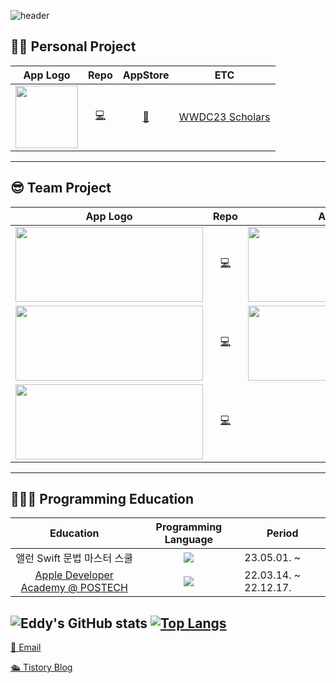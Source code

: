 ![header](https://capsule-render.vercel.app/api?type=waving&color=auto&height=300&section=header&text=Hi~%20I'm%20Joonyong%20Ji%20&fontSize=90&animation=fadeIn&fontAlignY=38)

## 🧑‍💻 Personal Project
|App Logo|Repo|AppStore|ETC|
|:-:|:-:|:-:|:-:|
|<img width="100" src="https://user-images.githubusercontent.com/98405970/237044910-fe4743f8-77d5-423e-a123-09f6bd4fced4.png">|[💻](https://github.com/JUNY0110/FocusBook)|[🍎](https://apps.apple.com/kr/app/focusbook/id6448801067?l=en)|[WWDC23 Scholars](https://www.wwdcscholars.com/s/C9366B5C-A295-4554-8AD8-3BF60546D36B/2023)|
-----
## 😎 Team Project
|App Logo|Repo|App Logo|Repo|
|:-:|:-:|:-:|:-:|
|<img width="300" height="120" src="https://user-images.githubusercontent.com/98405970/237053392-3cc8d1d1-1429-4f49-b7c6-c6b0f461f4e5.png">|[💻](https://github.com/Samsamhada)|<img width="300" height="120" src="https://user-images.githubusercontent.com/98405970/237052967-23efcaf5-d1c0-4911-b810-0da48bcba539.png">|[💻](https://github.com/JamongSoda/IntoHistory)
|<img width="300" height="120" src="https://user-images.githubusercontent.com/98405970/237052803-492a2841-ddaa-4a26-a318-08b879fa750d.png">|[💻](https://github.com/DeveloperAcademy-POSTECH/MC3-Team8-FOX)|<img width="300" height="120" src="https://user-images.githubusercontent.com/98405970/237053574-401db058-5e87-458e-9e6e-e1ff59640410.png">|[💻](https://github.com/DeveloperAcademy-POSTECH/MC2-Team10-NEW2KM)
|<img width="300" height="120" src="https://user-images.githubusercontent.com/98405970/237054183-544888b2-2018-4e57-bd5a-92f660c04372.png">|[💻](https://github.com/Eddy-Meenu/Jikyeojulge)|
-----
## 🏃🏻‍♂️ Programming Education
|Education|Programming Language|Period|
|:-:|:-:|-|
|앨런 Swift 문법 마스터 스쿨|<img src="https://img.shields.io/badge/Swift-D22128?style=for-the-badge&logo=Swift&logoColor=white" style="height : auto; margin-left : 10px; margin-right : 10px;"/>|23.05.01. ~ |
|[Apple Developer Academy @ POSTECH](https://github.com/DeveloperAcademy-POSTECH)|<img src="https://img.shields.io/badge/Swift-D22128?style=for-the-badge&logo=Swift&logoColor=white" style="height : auto; margin-left : 10px; margin-right : 10px;"/>|22.03.14. ~ 22.12.17.|

![Eddy's GitHub stats](https://github-readme-stats.vercel.app/api?username=JUNY0110&bg_color=30,e96443,904e95&title_color=fff&text_color=fff)
[![Top Langs](https://github-readme-stats.vercel.app/api/top-langs/?username=JUNY0110&layout=compact&custom_title=My&nbsp;Language&nbsp;⌨️&bg_color=30,e96443,904e95&title_color=fff&text_color=fff)](https://github.com/anuraghazra/github-readme-stats)
-----
[📮 Email](wnsdyds403@gmail.com)

[🛳️ Tistory Blog](https://developer-eddy403.tistory.com)
